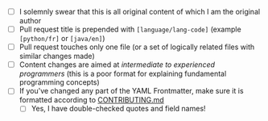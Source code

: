 - [ ] I solemnly swear that this is all original content of which I am the original author
- [ ] Pull request title is prepended with `[language/lang-code]` (example `[python/fr]` or `[java/en]`)
- [ ] Pull request touches only one file (or a set of logically related files with similar changes made)
- [ ] Content changes are aimed at *intermediate to experienced programmers* (this is a poor format for explaining fundamental programming concepts)
- [ ] If you've changed any part of the YAML Frontmatter, make sure it is formatted according to [CONTRIBUTING.md](https://github.com/adambard/learnxinyminutes-docs/blob/master/CONTRIBUTING.markdown)
  - [ ] Yes, I have double-checked quotes and field names!

